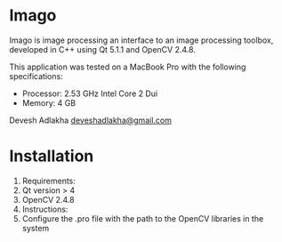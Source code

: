 # Imago

Imago is image processing an interface to an image processing toolbox, developed in C++ using Qt 5.1.1 and OpenCV 2.4.8.

This application was tested on a MacBook Pro with the following specifications:
* Processor: 2.53 GHz Intel Core 2 Dui
* Memory: 4 GB

Devesh Adlakha
deveshadlakha@gmail.com

# Installation 
1. Requirements:
  1. Qt version > 4
  2. OpenCV 2.4.8
2. Instructions:
  1. Configure the .pro file with the path to the OpenCV libraries in the system



